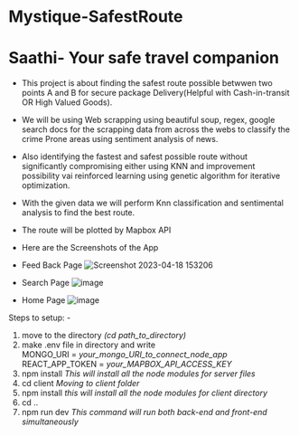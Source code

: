 # Mystique-SafestRoute

# Saathi- Your safe travel companion


* This project is about finding the safest route possible betwwen two points A and B for 
secure package Delivery(Helpful with Cash-in-transit OR High Valued Goods).
* We will be using Web scrapping using beautiful soup, regex, google search docs for the scrapping data from across the webs to classify the crime Prone areas using sentiment analysis of news.
* Also identifying the fastest and safest possible route without significantly compromising either using KNN and improvement possibility vai reinforced learning using genetic algorithm for iterative optimization.
* With the given data we will perform Knn classification and sentimental analysis to find the best route.
* The route will be plotted by Mapbox API
 
 * Here are the Screenshots of the App 

* Feed Back Page
  ![Screenshot 2023-04-18 153206](https://user-images.githubusercontent.com/94538318/232747572-32320d3a-47a1-42cc-8002-1969b18c1b2c.png)

* Search Page
![image](https://user-images.githubusercontent.com/94538318/232747772-089c628a-1818-4a3d-97f9-4b0eb9f6aa36.png)

* Home Page
![image](https://user-images.githubusercontent.com/94538318/232747837-e3565901-07f0-41e2-857b-cfeff978cde7.png)

Steps to setup: -

<ol>
<li> move to the directory
  <em>(cd path_to_directory)</em> </li>
<li> make .env file in directory and write </br>
   MONGO_URI = <em>your_mongo_URI_to_connect_node_app</em> </br>
   REACT_APP_TOKEN = <em>your_MAPBOX_API_ACCESS_KEY</em>
<li> npm install
  <em>This will install all the node modules for server files</em></li>
<li> cd client
  <em>Moving to client folder</em></li>
<li> npm install
  <em>this will install all the node modules for client directory</em></li>
<li> cd ..</li>
<li>npm run dev 
  <em>This command will run both back-end and front-end simultaneously</em></li>
</ol>
